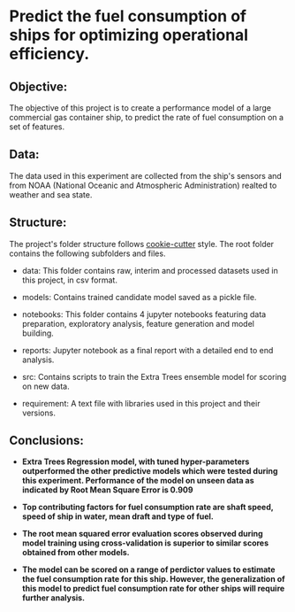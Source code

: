Predict the fuel consumption of ships for optimizing operational efficiency.
============================================================================

Objective:
----------
The objective of this project is to create a performance model of a large commercial gas container ship, to predict the rate of fuel consumption on a set of features.

Data:
-----
The data used in this experiment are collected from the ship's sensors and from NOAA (National Oceanic and Atmospheric Administration) realted to weather and sea state. 

Structure: 
----------
The project's folder structure follows [cookie-cutter](https://github.com/drivendata/cookiecutter-data-science) style. The root folder contains the following subfolders and files.

- data: This folder contains raw, interim and processed datasets used in this project, in csv format.


- models: Contains trained candidate model saved as a pickle file.


- notebooks: This folder contains 4 jupyter notebooks featuring data preparation, exploratory analysis, feature generation and model building.


- reports: Jupyter notebook as a final report with a detailed end to end analysis.


- src: Contains scripts to train the Extra Trees ensemble model for scoring on new data.


- requirement: A text file with libraries used in this project and their versions.


Conclusions:
------------
- **Extra Trees Regression model, with tuned hyper-parameters outperformed the other predictive models which were tested during this experiment. Performance of the model on unseen data as indicated by Root Mean Square Error is 0.909**


- **Top contributing factors for fuel consumption rate are shaft speed, speed of ship in water, mean draft and type of fuel.**


- **The root mean squared error evaluation scores observed during model training using cross-validation is superior to similar scores obtained from other models.**


- **The model can be scored on a range of perdictor values to estimate the fuel consumption rate for this ship. However, the generalization of this model to predict fuel consumption rate for other ships will require further analysis.**


